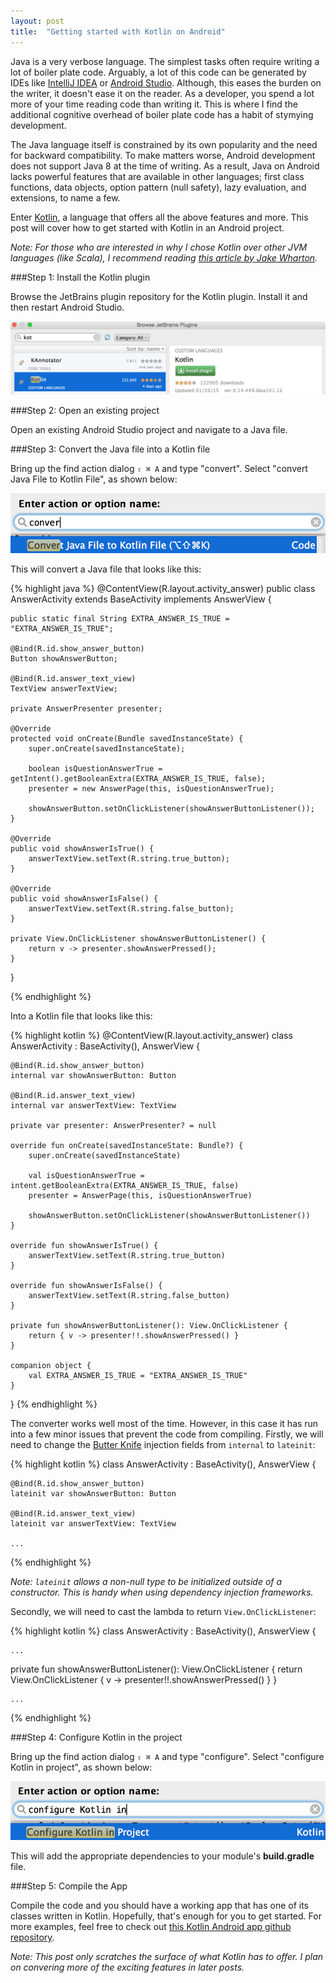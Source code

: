 ```yaml
---
layout: post
title:  "Getting started with Kotlin on Android"
---
```


Java is a very verbose language. The simplest tasks often require writing a lot
of boiler plate code. Arguably, a lot of this code can be generated by IDEs like
[IntelliJ IDEA] or [Android Studio]. Although, this eases the burden on the writer,
it doesn't ease it on the reader. As a developer, you spend a lot more of your
time reading code than writing it. This is where I find the additional cognitive
overhead of boiler plate code has a habit of stymying development.

<!--more-->

The Java language itself is constrained by its own popularity and the need for
backward compatibility. To make matters worse, Android development does not support
Java 8 at the time of writing. As a result, Java on Android
lacks powerful features that are available in other languages; first class
functions, data objects, option pattern (null safety), lazy evaluation, and extensions,
to name a few.

Enter [Kotlin], a language that offers all the above features and more.
This post will cover how to get started with Kotlin in an Android project.

*Note: For those who are interested in why I chose Kotlin over other JVM languages
(like Scala), I recommend reading [this article by Jake Wharton].*

###Step 1: Install the Kotlin plugin

Browse the JetBrains plugin repository for the Kotlin plugin. Install it and
then restart Android Studio.

![Kotlin Plugins](/assets/kotlin_install_plugins.jpg)

###Step 2: Open an existing project

Open an existing Android Studio project and navigate to a Java file.

###Step 3: Convert the Java file into a Kotlin file

Bring up the find action dialog `⇧ ⌘ A` and type "convert". Select "convert Java File
to Kotlin File", as shown below:

![Kotlin Plugins](/assets/kotlin_convert_java_file.jpg)

This will convert a Java file that looks like this:

{% highlight java %}
@ContentView(R.layout.activity_answer)
public class AnswerActivity extends BaseActivity implements AnswerView {

    public static final String EXTRA_ANSWER_IS_TRUE = "EXTRA_ANSWER_IS_TRUE";

    @Bind(R.id.show_answer_button)
    Button showAnswerButton;

    @Bind(R.id.answer_text_view)
    TextView answerTextView;

    private AnswerPresenter presenter;

    @Override
    protected void onCreate(Bundle savedInstanceState) {
        super.onCreate(savedInstanceState);

        boolean isQuestionAnswerTrue = getIntent().getBooleanExtra(EXTRA_ANSWER_IS_TRUE, false);
        presenter = new AnswerPage(this, isQuestionAnswerTrue);

        showAnswerButton.setOnClickListener(showAnswerButtonListener());
    }

    @Override
    public void showAnswerIsTrue() {
        answerTextView.setText(R.string.true_button);
    }

    @Override
    public void showAnswerIsFalse() {
        answerTextView.setText(R.string.false_button);
    }

    private View.OnClickListener showAnswerButtonListener() {
        return v -> presenter.showAnswerPressed();
    }
}

{% endhighlight %}

Into a Kotlin file that looks like this:

{% highlight kotlin %}
@ContentView(R.layout.activity_answer)
class AnswerActivity : BaseActivity(), AnswerView {

    @Bind(R.id.show_answer_button)
    internal var showAnswerButton: Button

    @Bind(R.id.answer_text_view)
    internal var answerTextView: TextView

    private var presenter: AnswerPresenter? = null

    override fun onCreate(savedInstanceState: Bundle?) {
        super.onCreate(savedInstanceState)

        val isQuestionAnswerTrue = intent.getBooleanExtra(EXTRA_ANSWER_IS_TRUE, false)
        presenter = AnswerPage(this, isQuestionAnswerTrue)

        showAnswerButton.setOnClickListener(showAnswerButtonListener())
    }

    override fun showAnswerIsTrue() {
        answerTextView.setText(R.string.true_button)
    }

    override fun showAnswerIsFalse() {
        answerTextView.setText(R.string.false_button)
    }

    private fun showAnswerButtonListener(): View.OnClickListener {
        return { v -> presenter!!.showAnswerPressed() }
    }

    companion object {
        val EXTRA_ANSWER_IS_TRUE = "EXTRA_ANSWER_IS_TRUE"
    }
}
{% endhighlight %}

The converter works well most of the time. However, in this case it has run into a
few minor issues that prevent the code from compiling. Firstly, we will need to
change the [Butter Knife] injection fields from `internal` to `lateinit`:

{% highlight kotlin %}
class AnswerActivity : BaseActivity(), AnswerView {

    @Bind(R.id.show_answer_button)
    lateinit var showAnswerButton: Button

    @Bind(R.id.answer_text_view)
    lateinit var answerTextView: TextView

    ...

{% endhighlight %}

*Note: `lateinit` allows a non-null type to be initialized outside of a constructor.
This is handy when using dependency injection frameworks.*

Secondly, we will need to cast the lambda to return `View.OnClickListener`:

{% highlight kotlin %}
class AnswerActivity : BaseActivity(), AnswerView {

    ...

  private fun showAnswerButtonListener(): View.OnClickListener {
    return View.OnClickListener { v -> presenter!!.showAnswerPressed() }
  }

    ...

{% endhighlight %}

###Step 4: Configure Kotlin in the project

Bring up the find action dialog `⇧ ⌘ A` and type "configure". Select "configure Kotlin in project", as
shown below:

![Kotlin Plugins](/assets/kotlin_configure_in_project.jpg)

This will add the appropriate dependencies to your module's **build.gradle** file.

###Step 5: Compile the App

Compile the code and you should have a working app that has one of its classes written in Kotlin.
Hopefully, that's enough for you to get started. For more examples, feel free to check out
[this Kotlin Android app github repository].

*Note: This post only scratches the surface of what Kotlin has to offer.
I plan on convering more of the exciting features in later posts.*

[IntelliJ IDEA]:https://www.jetbrains.com/idea/
[Android Studio]:http://developer.android.com/sdk/index.html?gclid=CPGB_bHzqMgCFSWw2wodRF0JGQ
[Retrolambda]:https://github.com/orfjackal/retrolambda
[Kotlin]:http://kotlinlang.org/
[this article by Jake Wharton]:https://docs.google.com/document/d/1ReS3ep-hjxWA8kZi0YqDbEhCqTt29hG8P44aA9W0DM8/edit?hl=en&forcehl=1
[this Kotlin Android app github repository]:https://github.com/andersmurphy/geo-quiz
[Butter Knife]: https://github.com/JakeWharton/butterknife
